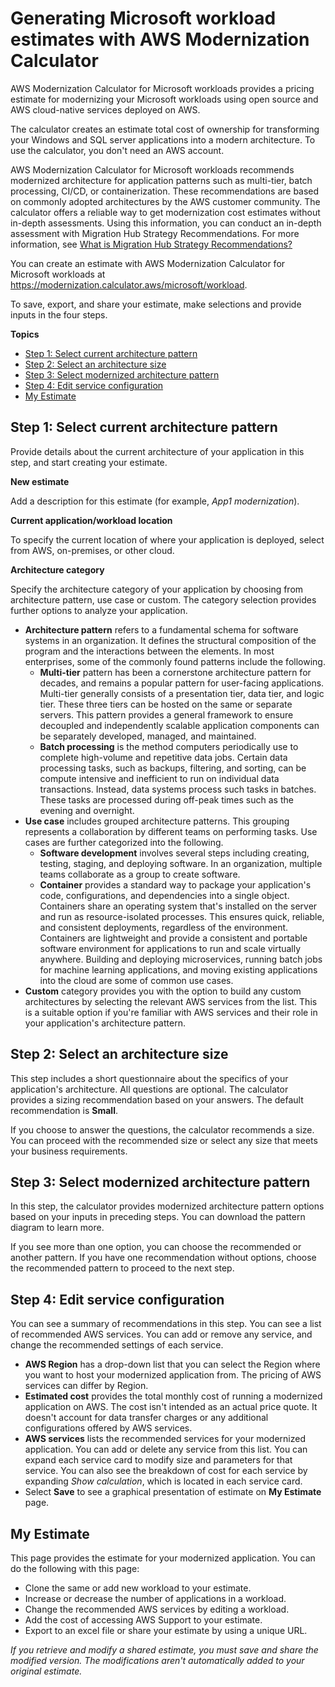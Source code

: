 # Generating Microsoft workload estimates with AWS Modernization Calculator<a name="modernization-calculator-microsoft-workloads"></a>

AWS Modernization Calculator for Microsoft workloads provides a pricing estimate for modernizing your Microsoft workloads using open source and AWS cloud\-native services deployed on AWS\.

The calculator creates an estimate total cost of ownership for transforming your Windows and SQL server applications into a modern architecture\. To use the calculator, you don't need an AWS account\.

AWS Modernization Calculator for Microsoft workloads recommends modernized architecture for application patterns such as multi\-tier, batch processing, CI/CD, or containerization\. These recommendations are based on commonly adopted architectures by the AWS customer community\. The calculator offers a reliable way to get modernization cost estimates without in\-depth assessments\. Using this information, you can conduct an in\-depth assessment with Migration Hub Strategy Recommendations\. For more information, see [What is Migration Hub Strategy Recommendations?](https://docs.aws.amazon.com/migrationhub-strategy/latest/userguide/what-is-mhub-strategy.html)

You can create an estimate with AWS Modernization Calculator for Microsoft workloads at [https://modernization\.calculator\.aws/microsoft/workload](https://modernization.calculator.aws/microsoft/workload)\.

To save, export, and share your estimate, make selections and provide inputs in the four steps\.

**Topics**
+ [Step 1: Select current architecture pattern](#step1-pattern)
+ [Step 2: Select an architecture size](#step2-size)
+ [Step 3: Select modernized architecture pattern](#step3-architecture)
+ [Step 4: Edit service configuration](#step4-configuration)
+ [My Estimate](#estimate)

## Step 1: Select current architecture pattern<a name="step1-pattern"></a>

Provide details about the current architecture of your application in this step, and start creating your estimate\.

**New estimate**

Add a description for this estimate \(for example, *App1 modernization*\)\.

**Current application/workload location**

To specify the current location of where your application is deployed, select from AWS, on\-premises, or other cloud\.

**Architecture category**

Specify the architecture category of your application by choosing from architecture pattern, use case or custom\. The category selection provides further options to analyze your application\.
+ **Architecture pattern** refers to a fundamental schema for software systems in an organization\. It defines the structural composition of the program and the interactions between the elements\. In most enterprises, some of the commonly found patterns include the following\.
  + **Multi\-tier** pattern has been a cornerstone architecture pattern for decades, and remains a popular pattern for user\-facing applications\. Multi\-tier generally consists of a presentation tier, data tier, and logic tier\. These three tiers can be hosted on the same or separate servers\. This pattern provides a general framework to ensure decoupled and independently scalable application components can be separately developed, managed, and maintained\.
  + **Batch processing** is the method computers periodically use to complete high\-volume and repetitive data jobs\. Certain data processing tasks, such as backups, filtering, and sorting, can be compute intensive and inefficient to run on individual data transactions\. Instead, data systems process such tasks in batches\. These tasks are processed during off\-peak times such as the evening and overnight\.
+ **Use case** includes grouped architecture patterns\. This grouping represents a collaboration by different teams on performing tasks\. Use cases are further categorized into the following\.
  + **Software development** involves several steps including creating, testing, staging, and deploying software\. In an organization, multiple teams collaborate as a group to create software\.
  + **Container** provides a standard way to package your application's code, configurations, and dependencies into a single object\. Containers share an operating system that's installed on the server and run as resource\-isolated processes\. This ensures quick, reliable, and consistent deployments, regardless of the environment\. Containers are lightweight and provide a consistent and portable software environment for applications to run and scale virtually anywhere\. Building and deploying microservices, running batch jobs for machine learning applications, and moving existing applications into the cloud are some of common use cases\.
+ **Custom** category provides you with the option to build any custom architectures by selecting the relevant AWS services from the list\. This is a suitable option if you're familiar with AWS services and their role in your application's architecture pattern\.

## Step 2: Select an architecture size<a name="step2-size"></a>

This step includes a short questionnaire about the specifics of your application's architecture\. All questions are optional\. The calculator provides a sizing recommendation based on your answers\. The default recommendation is **Small**\.

If you choose to answer the questions, the calculator recommends a size\. You can proceed with the recommended size or select any size that meets your business requirements\.

## Step 3: Select modernized architecture pattern<a name="step3-architecture"></a>

In this step, the calculator provides modernized architecture pattern options based on your inputs in preceding steps\. You can download the pattern diagram to learn more\.

If you see more than one option, you can choose the recommended or another pattern\. If you have one recommendation without options, choose the recommended pattern to proceed to the next step\.

## Step 4: Edit service configuration<a name="step4-configuration"></a>

You can see a summary of recommendations in this step\. You can see a list of recommended AWS services\. You can add or remove any service, and change the recommended settings of each service\.
+ **AWS Region** has a drop\-down list that you can select the Region where you want to host your modernized application from\. The pricing of AWS services can differ by Region\.
+ **Estimated cost** provides the total monthly cost of running a modernized application on AWS\. The cost isn't intended as an actual price quote\. It doesn't account for data transfer charges or any additional configurations offered by AWS services\.
+ **AWS services** lists the recommended services for your modernized application\. You can add or delete any service from this list\. You can expand each service card to modify size and parameters for that service\. You can also see the breakdown of cost for each service by expanding *Show calculation*, which is located in each service card\.
+ Select **Save** to see a graphical presentation of estimate on **My Estimate** page\.

## My Estimate<a name="estimate"></a>

This page provides the estimate for your modernized application\. You can do the following with this page:
+ Clone the same or add new workload to your estimate\.
+ Increase or decrease the number of applications in a workload\.
+ Change the recommended AWS services by editing a workload\.
+ Add the cost of accessing AWS Support to your estimate\.
+ Export to an excel file or share your estimate by using a unique URL\.

*If you retrieve and modify a shared estimate, you must save and share the modified version\. The modifications aren't automatically added to your original estimate\.*